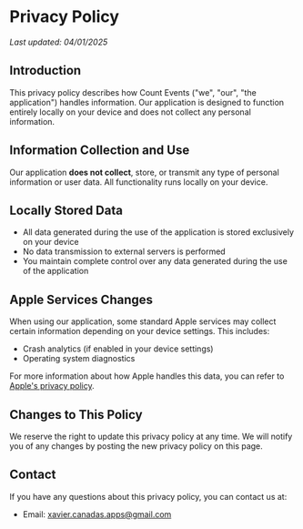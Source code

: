 # Privacy Policy

*Last updated: 04/01/2025*

## Introduction

This privacy policy describes how Count Events ("we", "our", "the application") handles information. Our application is designed to function entirely locally on your device and does not collect any personal information.

## Information Collection and Use

Our application **does not collect**, store, or transmit any type of personal information or user data. All functionality runs locally on your device.

## Locally Stored Data

* All data generated during the use of the application is stored exclusively on your device
* No data transmission to external servers is performed
* You maintain complete control over any data generated during the use of the application

## Apple Services Changes

When using our application, some standard Apple services may collect certain information depending on your device settings. This includes:

* Crash analytics (if enabled in your device settings)
* Operating system diagnostics

For more information about how Apple handles this data, you can refer to [Apple's privacy policy](https://www.apple.com/legal/privacy/).

## Changes to This Policy

We reserve the right to update this privacy policy at any time. We will notify you of any changes by posting the new privacy policy on this page.

## Contact

If you have any questions about this privacy policy, you can contact us at:

* Email: xavier.canadas.apps@gmail.com
